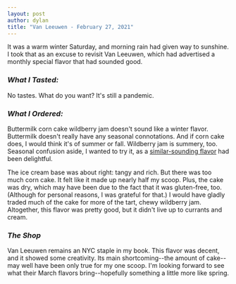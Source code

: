 ```yaml
---
layout: post
author: dylan
title: "Van Leeuwen - February 27, 2021"
---
```


It was a warm winter Saturday, and morning rain had given way to sunshine.  I took that as an excuse to revisit Van Leeuwen, which had advertised a monthly special flavor that had sounded good.

### *What I Tasted:*
No tastes.  What do you want?  It's still a pandemic.

### *What I Ordered:*
Buttermilk corn cake wildberry jam doesn't sound like a winter flavor.  Buttermilk doesn't really have any seasonal connotations.  And if corn cake does, I would think it's of summer or fall.   Wildberry jam is summery, too.  Seasonal confusion aside, I wanted to try it, as a [similar-sounding flavor](https://dylan.herts.io/2020/07/19/vanleeuwen.html) had been delightful.

The ice cream base was about right:  tangy and rich.  But there was too much corn cake.  It felt like it made up nearly half my scoop.  Plus, the cake was dry, which may have been due to the fact that it was gluten-free, too.  (Although for personal reasons, I was grateful for that.)  I would have gladly traded much of the cake for more of the tart, chewy wildberry jam.  Altogether, this flavor was pretty good, but it didn't live up to currants and cream.

### *The Shop*
Van Leeuwen remains an NYC staple in my book.  This flavor was decent, and it showed some creativity.  Its main shortcoming--the amount of cake--may well have been only true for my one scoop.  I'm looking forward to see what their March flavors bring--hopefully something a little more like spring.
